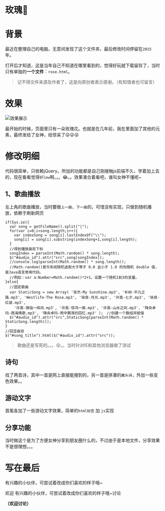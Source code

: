 # 玫瑰🌹

# 背景

最近在整理自己的电脑，无意间发现了这个文件夹，最后修改时间停留在`2015`年。

打开后才知道，这是当年自己不知道在哪里看到的，觉得好玩就下载留存了，当时只有单独的**一个文件**：`rose.html`。

> 记不得文件来源及作者了，这是向原创者表示感谢。（有知情者也可留言）

# 效果

![效果展示](http://pwfvtet6u.bkt.clouddn.com/rose1.gif)

最开始的时候，页面里只有一朵玫瑰花。也就是在几年前，我在里面加了其他的元素，最终发给了女神，给惊呆了😜😜😜

# 修改明细
代码很简单，只依赖jQuery。所加的功能都是自己刚接触js前端不久，学着加上去的，现在看看觉得`好low`啊。。。😂。。效果凑合着看吧，谁叫女神不懂呢~

## 1、歌曲播放

左上角的歌曲播放，当时要做`上一曲`、`下一曲`的，可惜没有实现，只做到随机播放，依赖于刷新网页

```
if(Sys.ie){
  var song = getFileName().split("|");
  for(var i=0;i<song.length;i++){
    var indexSong = song[i].lastIndexOf("\\");
    song[i] = song[i].substring(indexSong+1,song[i].length);
  }
  //得到播放曲目下标
  songIndex = parseInt(Math.random() * song.length);
  $("#audio_id").attr("src",song[songIndex]);
  //console.log(parseInt(Math.random() * song.length));
  //Math.random()是令系统随机选取大于等于 0.0 且小于 1.0 的伪随机 double 值，是Java语言常用代码。
  //例如：var a:Number=Math.random()*2+1，设置一个随机1到3的变量。
}else{
  //固定歌曲 
  var StaticSong = new Array( '张杰-My Sunshine.mp3', '朴树-平凡之路.mp3', 'Westlife-The Rose.mp3', '徐良-月光.mp3', '许嵩-七夕.mp3', '徐良-红装.mp3',
    '许嵩-弹指一挥间.mp3', '许嵩-惊鸿一面.mp3', '许嵩-山水之间.mp3', '降央卓玛-西海情歌.mp3', '降央卓玛-雨中飘荡的回忆.mp3' );　//创建一个数组并赋值
  $("#audio_id").attr("src",StaticSong[parseInt(Math.random() * StaticSong.length)]);
}
//回显曲目
$("#song_title").html($("#audio_id").attr("src"));
```
> 歌曲还是写死的。。。😝。。当时针对IE和其他浏览器做了测试

## 诗句
找了两首诗，其中一首是网上直接能搜到的，另一首是拼凑的`藏头诗`，外加一些变色效果。。

## 游动文字
首尾各加了一些游动文字效果，简单的`html标签` 加 `js`实现

## 分享功能
当时做这个是为了方便女神分享到朋友圈什么的，不过由于是本地文件，分享效果不是很理想。。。

# 写在最后

有兴趣的小伙伴，可尝试着改成你们喜欢的样子哦~

欢迎
有兴趣的小伙伴，可尝试着改成你们喜欢的样子哦~讨论

__**（欢迎讨论）**__


